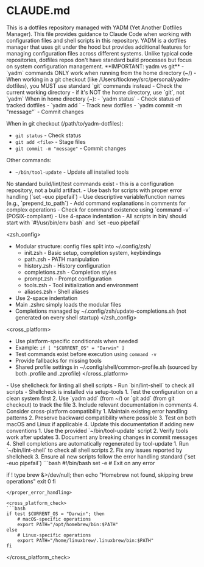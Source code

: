 # CLAUDE.md

<overview>
This is a dotfiles repository managed with YADM (Yet Another Dotfiles Manager). This file provides guidance to Claude Code when working with configuration files and shell scripts in this repository.
</overview>

<context>
YADM is a dotfiles manager that uses git under the hood but provides additional features for managing configuration files across different systems. Unlike typical code repositories, dotfiles repos don't have standard build processes but focus on system configuration management.
</context>

<commands>
<critical>
**IMPORTANT: yadm vs git**
- `yadm` commands ONLY work when running from the home directory (~/)
- When working in a git checkout (like /Users/tlockney/src/personal/yadm-dotfiles), you MUST use standard `git` commands instead
- Check the current working directory - if it's NOT the home directory, use `git`, not `yadm`
</critical>

<primary>
When in home directory (~):
- `yadm status` - Check status of tracked dotfiles
- `yadm add <file>` - Track new dotfiles
- `yadm commit -m "message"` - Commit changes

When in git checkout (/path/to/yadm-dotfiles):
- `git status` - Check status
- `git add <file>` - Stage files
- `git commit -m "message"` - Commit changes

Other commands:
- `~/bin/tool-update` - Update all installed tools
</primary>

<note>
No standard build/lint/test commands exist - this is a configuration repository, not a build artifact.
</note>
</commands>

<conventions>
<shell_scripts>
- Use bash for scripts with proper error handling (`set -euo pipefail`)
- Use descriptive variable/function names (e.g., `prepend_to_path`)
- Add command explanations in comments for complex operations
- Check for command existence using `command -v` (POSIX-compliant)
- Use 4-space indentation
- All scripts in bin/ should start with `#!/usr/bin/env bash` and `set -euo pipefail`
</shell_scripts>

<zsh_config>
- Modular structure: config files split into ~/.config/zsh/
  - init.zsh - Basic setup, completion system, keybindings
  - path.zsh - PATH manipulation
  - history.zsh - History configuration
  - completions.zsh - Completion styles
  - prompt.zsh - Prompt configuration
  - tools.zsh - Tool initialization and environment
  - aliases.zsh - Shell aliases
- Use 2-space indentation
- Main .zshrc simply loads the modular files
- Completions managed by ~/.config/zsh/update-completions.sh (not generated on every shell startup)
</zsh_config>

<cross_platform>
- Use platform-specific conditionals when needed
- Example: `if [ "$CURRENT_OS" = "Darwin" ]`
- Test commands exist before execution using `command -v`
- Provide fallbacks for missing tools
- Shared profile settings in ~/.config/shell/common-profile.sh (sourced by both .profile and .zprofile)
</cross_platform>

<linting>
- Use shellcheck for linting all shell scripts
- Run `bin/lint-shell` to check all scripts
- Shellcheck is installed via setup-tools
</linting>
</conventions>

<guidelines>
<when condition="adding new dotfiles">
1. Test the configuration on a clean system first
2. Use `yadm add` (from ~/) or `git add` (from git checkout) to track the file
3. Include relevant documentation in comments
4. Consider cross-platform compatibility
</when>

<when condition="modifying shell scripts">
1. Maintain existing error handling patterns
2. Preserve backward compatibility where possible
3. Test on both macOS and Linux if applicable
4. Update this documentation if adding new conventions
</when>

<when condition="updating tools">
1. Use the provided `~/bin/tool-update` script
2. Verify tools work after updates
3. Document any breaking changes in commit messages
4. Shell completions are automatically regenerated by tool-update
</when>

<when condition="linting shell scripts">
1. Run `~/bin/lint-shell` to check all shell scripts
2. Fix any issues reported by shellcheck
3. Ensure all new scripts follow the error handling standard (`set -euo pipefail`)
</when>
</guidelines>

<examples>
<proper_error_handling>
```bash
#!/bin/bash
set -e  # Exit on any error

if ! type brew &>/dev/null; then
	echo "Homebrew not found, skipping brew operations"
	exit 0
fi
```
</proper_error_handling>

<cross_platform_check>
```bash
if test $CURRENT_OS = "Darwin"; then
	# macOS-specific operations
	export PATH="/opt/homebrew/bin:$PATH"
else
	# Linux-specific operations
	export PATH="/home/linuxbrew/.linuxbrew/bin:$PATH"
fi
```
</cross_platform_check>
</examples>
